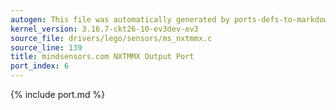 ```yaml
---
autogen: This file was automatically generated by ports-defs-to-markdown.py
kernel_version: 3.16.7-ckt26-10-ev3dev-ev3
source_file: drivers/lego/sensors/ms_nxtmmx.c
source_line: 139
title: mindsensors.com NXTMMX Output Port
port_index: 6
---
```


{% include port.md %}
